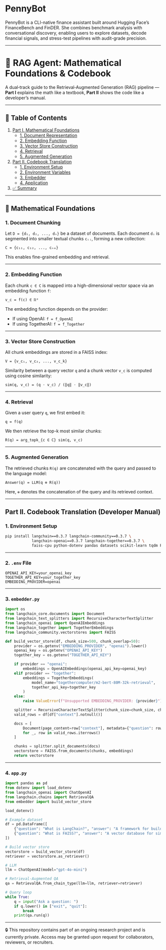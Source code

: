 # PennyBot
PennyBot is a CLI-native finance assistant built around Hugging Face’s FinanceBench and FinDER. She combines benchmark analysis with conversational discovery, enabling users to explore datasets, decode financial signals, and stress-test pipelines with audit-grade precision.

---

# 📘 RAG Agent: Mathematical Foundations & Codebook

A dual‑track guide to the Retrieval‑Augmented Generation (RAG) pipeline —  
**Part I** explains the math like a textbook, **Part II** shows the code like a developer’s manual.

---

## 📑 Table of Contents
1. [Part I. Mathematical Foundations](#part-i-mathematical-foundations-textbook-style)  
   - [1. Document Representation](#1-document-representation)  
   - [2. Embedding Function](#2-embedding-function)  
   - [3. Vector Store Construction](#3-vector-store-construction)  
   - [4. Retrieval](#4-retrieval)  
   - [5. Augmented Generation](#5-augmented-generation)  
2. [Part II. Codebook Translation](#part-ii-codebook-translation-developer-manual)  
   - [1. Environment Setup](#1-environment-setup)  
   - [2. Environment Variables](#2-env-file)  
   - [3. Embedder](#3-embedderpy)  
   - [4. Application](#4-apppy)  
3. [✅ Summary](#-summary)

---

## 📐 Mathematical Foundations

### 1. Document Chunking

Let `D = {d₁, d₂, ..., dₙ}` be a dataset of documents. Each document `dᵢ` is segmented into smaller textual chunks `cᵢⱼ`, forming a new collection:

```
C = {c₁₁, c₁₂, ..., cₙₘ}
```

This enables fine-grained embedding and retrieval.

---

### 2. Embedding Function

Each chunk `c ∈ C` is mapped into a high-dimensional vector space via an embedding function `f`:

```
v_c = f(c) ∈ ℝᵈ
```

The embedding function depends on the provider:

- If using OpenAI: `f = f_OpenAI`
- If using TogetherAI: `f = f_Together`

---

### 3. Vector Store Construction

All chunk embeddings are stored in a FAISS index:

```
V = {v_c₁, v_c₂, ..., v_c_k}
```

Similarity between a query vector `q` and a chunk vector `v_c` is computed using cosine similarity:

```
sim(q, v_c) = (q ⋅ v_c) / (‖q‖ ⋅ ‖v_c‖)
```

---

### 4. Retrieval

Given a user query `q`, we first embed it:

```
q = f(q)
```

We then retrieve the top-k most similar chunks:

```
R(q) = arg_topk_{c ∈ C} sim(q, v_c)
```

---

### 5. Augmented Generation

The retrieved chunks `R(q)` are concatenated with the query and passed to the language model:

```
Answer(q) = LLM(q ⊕ R(q))
```

Here, `⊕` denotes the concatenation of the query and its retrieved context.


---

## Part II. Codebook Translation (Developer Manual)

### 1. Environment Setup
```bash
pip install langchain==0.3.7 langchain-community==0.3.7 \
            langchain-openai==0.3.7 langchain-together==0.3.7 \
            faiss-cpu python-dotenv pandas datasets scikit-learn tqdm PyYAML streamlit
```

---

### 2. `.env` File
```dotenv
OPENAI_API_KEY=your_openai_key
TOGETHER_API_KEY=your_together_key
EMBEDDING_PROVIDER=openai
```

---

### 3. `embedder.py`
```python
import os
from langchain_core.documents import Document
from langchain_text_splitters import RecursiveCharacterTextSplitter
from langchain_openai import OpenAIEmbeddings
from langchain_together import TogetherEmbeddings
from langchain_community.vectorstores import FAISS

def build_vector_store(df, chunk_size=500, chunk_overlap=50):
    provider = os.getenv("EMBEDDING_PROVIDER", "openai").lower()
    openai_key = os.getenv("OPENAI_API_KEY")
    together_key = os.getenv("TOGETHER_API_KEY")

    if provider == "openai":
        embeddings = OpenAIEmbeddings(openai_api_key=openai_key)
    elif provider == "together":
        embeddings = TogetherEmbeddings(
            model_name="togethercomputer/m2-bert-80M-32k-retrieval",
            together_api_key=together_key
        )
    else:
        raise ValueError(f"Unsupported EMBEDDING_PROVIDER: {provider}")

    splitter = RecursiveCharacterTextSplitter(chunk_size=chunk_size, chunk_overlap=chunk_overlap)
    valid_rows = df[df["context"].notnull()]

    docs = [
        Document(page_content=row["context"], metadata={"question": row["question"], "answer": row["answer"]})
        for _, row in valid_rows.iterrows()
    ]

    chunks = splitter.split_documents(docs)
    vectorstore = FAISS.from_documents(chunks, embeddings)
    return vectorstore
```

---

### 4. `app.py`
```python
import pandas as pd
from dotenv import load_dotenv
from langchain_openai import ChatOpenAI
from langchain.chains import RetrievalQA
from embedder import build_vector_store

load_dotenv()

# Example dataset
df = pd.DataFrame([
    {"question": "What is LangChain?", "answer": "A framework for building LLM apps.", "context": "LangChain is a framework..."},
    {"question": "What is FAISS?", "answer": "A vector database for similarity search.", "context": "FAISS is a library..."}
])

# Build vector store
vectorstore = build_vector_store(df)
retriever = vectorstore.as_retriever()

# LLM
llm = ChatOpenAI(model="gpt-4o-mini")

# Retrieval-Augmented QA
qa = RetrievalQA.from_chain_type(llm=llm, retriever=retriever)

# Query loop
while True:
    q = input("Ask a question: ")
    if q.lower() in ["exit", "quit"]:
        break
    print(qa.run(q))
```

---

🔒 This repository contains part of an ongoing research project and is currently private. Access may be granted upon request for collaborators, reviewers, or recruiters.

